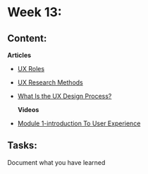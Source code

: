 # Week 13: 
## Content:

**Articles**
 - [UX Roles](https://medium.com/@mennaelgyar4/ux-roles-356d8ef68a3d)
- [UX Research Methods](https://medium.com/@mennaelgyar4/ux-research-methods-92c6ecdc6a70)
- [What Is the UX Design Process?](https://careerfoundry.com/en/blog/ux-design/the-ux-design-process-an-actionable-guide-to-your-first-job-in-ux/#:~:text=The%20UX%20design%20process%20can,UX%20is%20an%20iterative%20process.)   
  
  **Videos**
- [Module 1-introduction To User Experience](https://www.coursera.org/learn/foundations-user-experience-design/home/module/1)
## Tasks:
Document what you have learned 